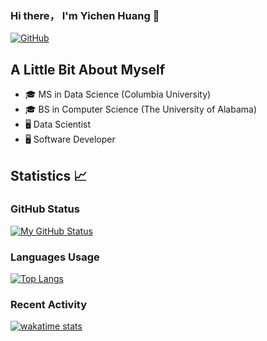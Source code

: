### Hi there， I'm Yichen Huang 👋
[![GitHub](https://img.shields.io/badge/dynamic/json?logo=github&label=GitHub&labelColor=495867&color=495867&query=%24.data.totalSubs&url=https%3A%2F%2Fapi.spencerwoo.com%2Fsubstats%2F%3Fsource%3Dgithub%26queryKey%3Dhayschan&style=flat-square)](https://github.com/yichuang25)

## A Little Bit About Myself

- 🎓 MS in Data Science (Columbia University)
- 🎓 BS in Computer Science (The University of Alabama)
- 🖥 Data Scientist
- 🖥 Software Developer

## Statistics 📈
### GitHub Status
[![My GitHub Status](https://github-readme-stats.vercel.app/api?username=yichuang25&show_icons=true&theme=dark)]()
### Languages Usage
[![Top Langs](https://github-readme-stats.vercel.app/api/top-langs/?username=yichuang25&theme=dark&langs_count=6&hide=html)](https://github.com/yichuang25/github-readme-stats)
### Recent Activity
[![wakatime stats](https://github-readme-stats.vercel.app/api/wakatime?username=yichuang25&theme=dark)](https://github.com/yichuang25/github-readme-stats)

<!--
**yhuang86/yhuang86** is a ✨ _special_ ✨ repository because its `README.md` (this file) appears on your GitHub profile.

Here are some ideas to get you started:

- 🔭 I’m currently working on ...
- 🌱 I’m currently learning ...
- 👯 I’m looking to collaborate on ...
- 🤔 I’m looking for help with ...
- 💬 Ask me about ...
- 📫 How to reach me: ...
- 😄 Pronouns: ...
- ⚡ Fun fact: ...
-->
